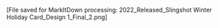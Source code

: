 [File saved for MarkItDown processing: 2022_Released_Slingshot Winter Holiday Card_Design 1_Final_2.png]